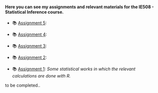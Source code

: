 #### Here you can see my assignments and relevant materials for the IE508 - Statistical Inference course.

- 📚 [Assignment 5](assignment1/assignment1):

- 📚 [Assignment 4](assignment1/assignment1):

- 📚 [Assignment 3](assignment1/assignment1):

- 📚 [Assignment 2](assignment1/assignment1):

- 📚 [Assignment 1](assignment1/assignment1): *Some statistical works in which the relevant calculations are done with R.*

to be completed..
